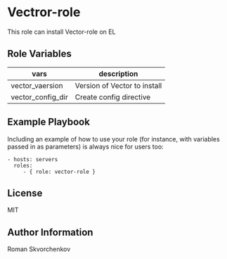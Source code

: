 Vectror-role
=========

This role can install Vector-role on EL

Role Variables
--------------

|vars|description|
|---------|----------------|
| vector_vaersion | Version of Vector to install  |
| vector_config_dir | Create config directive |

Example Playbook
----------------

Including an example of how to use your role (for instance, with variables passed in as parameters) is always nice for users too:

    - hosts: servers
      roles:
         - { role: vector-role }

License
-------

MIT

Author Information
------------------

Roman Skvorchenkov